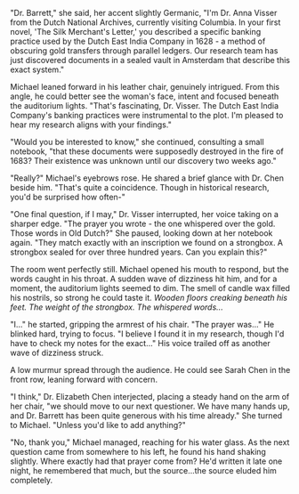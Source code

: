 "Dr. Barrett," she said, her accent slightly Germanic, "I'm Dr. Anna Visser from the Dutch National Archives, currently visiting Columbia. In your first novel, 'The Silk Merchant's Letter,' you described a specific banking practice used by the Dutch East India Company in 1628 - a method of obscuring gold transfers through parallel ledgers. Our research team has just discovered documents in a sealed vault in Amsterdam that describe this exact system."

Michael leaned forward in his leather chair, genuinely intrigued. From this angle, he could better see the woman's face, intent and focused beneath the auditorium lights. "That's fascinating, Dr. Visser. The Dutch East India Company's banking practices were instrumental to the plot. I'm pleased to hear my research aligns with your findings."

"Would you be interested to know," she continued, consulting a small notebook, "that these documents were supposedly destroyed in the fire of 1683? Their existence was unknown until our discovery two weeks ago."

"Really?" Michael's eyebrows rose. He shared a brief glance with Dr. Chen beside him. "That's quite a coincidence. Though in historical research, you'd be surprised how often-"

"One final question, if I may," Dr. Visser interrupted, her voice taking on a sharper edge. "The prayer you wrote - the one whispered over the gold. Those words in Old Dutch?" She paused, looking down at her notebook again. "They match exactly with an inscription we found on a strongbox. A strongbox sealed for over three hundred years. Can you explain this?"

The room went perfectly still. Michael opened his mouth to respond, but the words caught in his throat. A sudden wave of dizziness hit him, and for a moment, the auditorium lights seemed to dim. The smell of candle wax filled his nostrils, so strong he could taste it. *Wooden floors creaking beneath his feet. The weight of the strongbox. The whispered words...*

"I..." he started, gripping the armrest of his chair. "The prayer was..." He blinked hard, trying to focus. "I believe I found it in my research, though I'd have to check my notes for the exact..." His voice trailed off as another wave of dizziness struck.

A low murmur spread through the audience. He could see Sarah Chen in the front row, leaning forward with concern.

"I think," Dr. Elizabeth Chen interjected, placing a steady hand on the arm of her chair, "we should move to our next questioner. We have many hands up, and Dr. Barrett has been quite generous with his time already." She turned to Michael. "Unless you'd like to add anything?"

"No, thank you," Michael managed, reaching for his water glass. As the next question came from somewhere to his left, he found his hand shaking slightly. Where exactly had that prayer come from? He'd written it late one night, he remembered that much, but the source...the source eluded him completely.